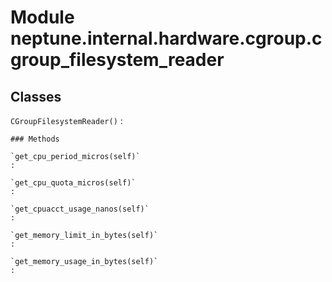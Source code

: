 Module neptune.internal.hardware.cgroup.cgroup_filesystem_reader
================================================================

Classes
-------

`CGroupFilesystemReader()`
:   

    ### Methods

    `get_cpu_period_micros(self)`
    :

    `get_cpu_quota_micros(self)`
    :

    `get_cpuacct_usage_nanos(self)`
    :

    `get_memory_limit_in_bytes(self)`
    :

    `get_memory_usage_in_bytes(self)`
    :